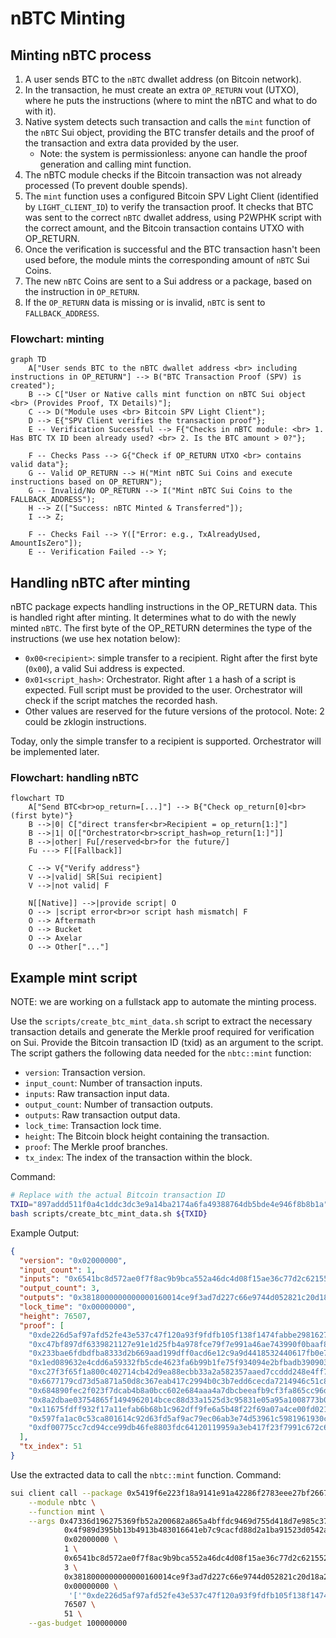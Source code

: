 # nBTC Minting

## Minting nBTC process

1. A user sends BTC to the `nBTC` dwallet address (on Bitcoin network).
1. In the transaction, he must create an extra `OP_RETURN` vout (UTXO), where he puts the instructions (where to mint the nBTC and what to do with it).
1. Native system detects such transaction and calls the `mint` function of the `nBTC` Sui object, providing the BTC transfer details and the proof of the transaction and extra data provided by the user.
   - Note: the system is permissionless: anyone can handle the proof generation and calling mint function.
1. The nBTC module checks if the Bitcoin transaction was not already processed (To prevent double spends).
1. The `mint` function uses a configured Bitcoin SPV Light Client (identified by `LIGHT_CLIENT_ID`) to verify the transaction proof. It checks that BTC was sent to the correct `nBTC` dwallet address, using P2WPHK script with the correct amount, and the Bitcoin transaction contains UTXO with OP_RETURN.
1. Once the verification is successful and the BTC transaction hasn't been used before, the module mints the corresponding amount of `nBTC` Sui Coins.
1. The new `nBTC` Coins are sent to a Sui address or a package, based on the instruction in `OP_RETURN`.
1. If the `OP_RETURN` data is missing or is invalid, `nBTC` is sent to `FALLBACK_ADDRESS`.

### Flowchart: minting

```mermaid
graph TD
    A["User sends BTC to the nBTC dwallet address <br> including instructions in OP_RETURN"] --> B("BTC Transaction Proof (SPV) is created");
    B --> C["User or Native calls mint function on nBTC Sui object <br> (Provides Proof, TX Details)"];
    C --> D("Module uses <br> Bitcoin SPV Light Client");
    D --> E{"SPV Client verifies the transaction proof"};
    E -- Verification Successful --> F{"Checks in nBTC module: <br> 1. Has BTC TX ID been already used? <br> 2. Is the BTC amount > 0?"};

    F -- Checks Pass --> G{"Check if OP_RETURN UTXO <br> contains valid data"};
    G -- Valid OP_RETURN --> H("Mint nBTC Sui Coins and execute instructions based on OP_RETURN");
    G -- Invalid/No OP_RETURN --> I("Mint nBTC Sui Coins to the FALLBACK_ADDRESS");
    H --> Z(["Success: nBTC Minted & Transferred"]);
    I --> Z;

    F -- Checks Fail --> Y(["Error: e.g., TxAlreadyUsed, AmountIsZero"]);
    E -- Verification Failed --> Y;
```

## Handling nBTC after minting

nBTC package expects handling instructions in the OP_RETURN data. This is handled right after minting. It determines what to do with the newly minted `nBTC`.
The first byte of the OP_RETURN determines the type of the instructions (we use hex notation below):

- `0x00<recipient>`: simple transfer to a recipient. Right after the first byte (`0x00`), a valid Sui address is expected.
- `0x01<script_hash>`: Orchestrator. Right after `1` a hash of a script is expected. Full script must be provided to the user. Orchestrator will check if the script matches the recorded hash.
- Other values are reserved for the future versions of the protocol. Note: 2 could be zklogin instructions.

Today, only the simple transfer to a recipient is supported. Orchestrator will be implemented later.

### Flowchart: handling nBTC

```mermaid
flowchart TD
    A["Send BTC<br>op_return=[...]"] --> B{"Check op_return[0]<br>(first byte)"}
    B -->|0| C["direct transfer<br>Recipient = op_return[1:]"]
    B -->|1| O[["Orchestrator<br>script_hash=op_return[1:]"]]
    B -->|other| Fu[/reserved<br>for the future/]
    Fu ---> F[[Fallback]]

    C --> V{"Verify address"}
    V -->|valid| SR[Sui recipient]
    V -->|not valid| F

    N[[Native]] -->|provide script| O
    O --> |script error<br>or script hash mismatch| F
    O --> Aftermath
    O --> Bucket
    O --> Axelar
    O --> Other["..."]
```

## Example mint script

NOTE: we are working on a fullstack app to automate the minting process.

Use the `scripts/create_btc_mint_data.sh` script to extract the necessary transaction details and generate the Merkle proof required for verification on Sui. Provide the Bitcoin transaction ID (txid) as an argument to the script. The script gathers the following data needed for the `nbtc::mint` function:

- `version`: Transaction version.
- `input_count`: Number of transaction inputs.
- `inputs`: Raw transaction input data.
- `output_count`: Number of transaction outputs.
- `outputs`: Raw transaction output data.
- `lock_time`: Transaction lock time.
- `height`: The Bitcoin block height containing the transaction.
- `proof`: The Merkle proof branches.
- `tx_index`: The index of the transaction within the block.

Command:

```bash
# Replace with the actual Bitcoin transaction ID
TXID="897addd511f0a4c1ddc3dc3e9a14ba2174a6fa49388764db5bde4e946f8b8b1a"
bash scripts/create_btc_mint_data.sh ${TXID}
```

Example Output:

```json
{
  "version": "0x02000000",
  "input_count": 1,
  "inputs": "0x6541bc8d572ae0f7f8ac9b9bca552a46dc4d08f15ae36c77d2c62155280bfdeb0000000000fdffffff",
  "output_count": 3,
  "outputs": "0x3818000000000000160014ce9f3ad7d227c66e9744d052821c20d18a2ea78f7440000000000000160014781b0cd92c0e80a4e750377298088f485b0488440000000000000000226a20c76280db47f593b58118ac78c257f0bfa5bbfef6be2eff385f4e32a781f76945",
  "lock_time": "0x00000000",
  "height": 76507,
  "proof": [
    "0xde226d5af97afd52fe43e537c47f120a93f9fdfb105f138f1474fabbe2981627",
    "0xc47bf897df6339821127e91e1d25fb4a978fce79f7e991a46ae743990f0baaf8",
    "0x233bae6fdbdfba8333d2b669aad199dff0acd6e12c9a9d4418532440617fb0e7",
    "0x1ed089632e4cdd6a59332fb5cde4623fa6b99b1fe75f934094e2bfbadb390903",
    "0xc27f3f65f1a800c402714cb42d9ea88ecbb33a2a582357aaed7ccddd248e4ff7",
    "0x6677179cd73d5a871a50d8c367eab417c2994b0c3b7edd6cecda7214946c51c8",
    "0x684890fec2f023f7dcab4b8a0bcc602e684aaa4a7dbcbeeafb9cf3fa865cc96d",
    "0x8a2dbae03754865f1494962014bcec88d33a1525d3c95831e05a95a1008773b0",
    "0x11675fdff932f17a11efab6b68b1c962dff9fe6a5b48f22f69a07a4ce00fd021",
    "0x597fa1ac0c53ca801614c92d63fd5af9ac79ec06ab3e74d53961c5981961930c",
    "0xdf00775cc7cd94cce99db46fe8803fdc64120119959a3eb417f23f7991c672c6"
  ],
  "tx_index": 51
}
```

Use the extracted data to call the `nbtc::mint` function. Command:

```bash
sui client call --package 0x5419f6e223f18a9141e91a42286f2783eee27bf2667422c2100afc7b2296731b \
    --module nbtc \
    --function mint \
    --args 0x47336d196275369fb52a200682a865a4bffdc9469d755d418d7e985c376ace35 \
            0x4f989d395bb13b4913b483016641eb7c9cacfd88d2a1ba91523d0542a52af9e4 \
            0x02000000 \
            1 \
            0x6541bc8d572ae0f7f8ac9b9bca552a46dc4d08f15ae36c77d2c62155280bfdeb0000000000fdffffff \
            3 \
            0x3818000000000000160014ce9f3ad7d227c66e9744d052821c20d18a2ea78f7440000000000000160014781b0cd92c0e80a4e750377298088f485b0488440000000000000000226a20c76280db47f593b58118ac78c257f0bfa5bbfef6be2eff385f4e32a781f76945 \
            0x00000000 \
             '['"0xde226d5af97afd52fe43e537c47f120a93f9fdfb105f138f1474fabbe2981627"','"0xc47bf897df6339821127e91e1d25fb4a978fce79f7e991a46ae743990f0baaf8"','"0x233bae6fdbdfba8333d2b669aad199dff0acd6e12c9a9d4418532440617fb0e7"','"0x1ed089632e4cdd6a59332fb5cde4623fa6b99b1fe75f934094e2bfbadb390903"','"0xc27f3f65f1a800c402714cb42d9ea88ecbb33a2a582357aaed7ccddd248e4ff7"','"0x6677179cd73d5a871a50d8c367eab417c2994b0c3b7edd6cecda7214946c51c8"','"0x684890fec2f023f7dcab4b8a0bcc602e684aaa4a7dbcbeeafb9cf3fa865cc96d"','"0x8a2dbae03754865f1494962014bcec88d33a1525d3c95831e05a95a1008773b0"','"0x11675fdff932f17a11efab6b68b1c962dff9fe6a5b48f22f69a07a4ce00fd021"','"0x597fa1ac0c53ca801614c92d63fd5af9ac79ec06ab3e74d53961c5981961930c"','"0xdf00775cc7cd94cce99db46fe8803fdc64120119959a3eb417f23f7991c672c6"']' \
            76507 \
            51 \
    --gas-budget 100000000
```
